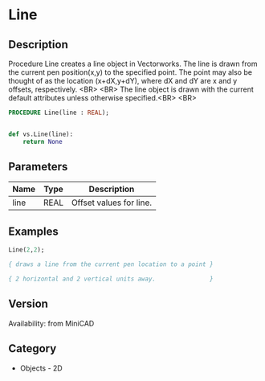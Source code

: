 # Line

## Description
Procedure Line creates a line object in Vectorworks. The line is drawn from the current pen position(x,y) to the specified point. The point may also be thought of as the location (x+dX,y+dY), where dX and dY are x and y offsets, respectively. &lt;BR&gt;
&lt;BR&gt;
The line object is drawn with the current default attributes unless otherwise specified.&lt;BR&gt;
&lt;BR&gt;


```pascal
PROCEDURE Line(line : REAL);
```

```python

def vs.Line(line):
    return None
```

## Parameters
|Name|Type|Description|
|---|---|---|
|line|REAL|Offset values for line.|

## Examples
```pascal
Line(2,2);

{ draws a line from the current pen location to a point }

{ 2 horizontal and 2 vertical units away.               }
```

## Version
Availability: from MiniCAD
## Category
* Objects - 2D

